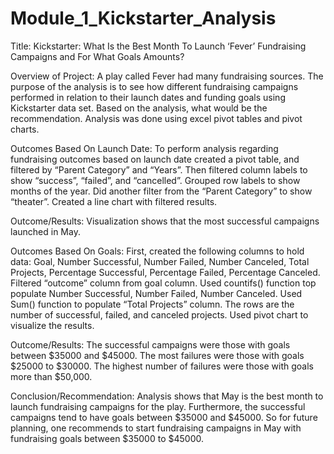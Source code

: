 # Module_1_Kickstarter_Analysis

Title:  Kickstarter: What Is the Best Month To Launch ‘Fever’ Fundraising Campaigns and For What Goals Amounts? 

Overview of Project:
A play called Fever had many fundraising sources.  The purpose of the analysis is to see how different fundraising campaigns performed in relation to their launch dates and funding goals using Kickstarter data set.  Based on the analysis, what would be the recommendation.
Analysis was done using excel pivot tables and pivot charts.

Outcomes Based On Launch Date:
To perform analysis regarding fundraising outcomes based on launch date created a pivot table, and filtered by “Parent Category” and “Years”.  Then filtered column labels to show “success”, “failed”, and “cancelled”.  Grouped row labels to show months of the year.  Did another filter from the “Parent Category” to show “theater”. Created a line chart with filtered results.

Outcome/Results: Visualization shows that the most successful campaigns launched in May.  

Outcomes Based On Goals:
First, created the following columns to hold data: Goal, Number Successful, Number Failed, Number Canceled, Total Projects, Percentage Successful, Percentage Failed, Percentage Canceled. Filtered “outcome” column from goal column.  Used countifs() function top populate Number Successful, Number Failed, Number Canceled. Used Sum() function to populate “Total Projects” column.  The rows are the number of successful, failed, and canceled projects. Used pivot chart to visualize the results.

Outcome/Results: The successful campaigns were those with goals between $35000 and $45000.  The most failures were those with goals $25000 to $30000.  The highest number of failures were those with goals more than $50,000.   

Conclusion/Recommendation:  Analysis shows that May is the best month to launch fundraising campaigns for the play.   Furthermore, the successful campaigns tend to have goals between $35000 and $45000. So for future planning, one recommends to start fundraising campaigns in May with fundraising goals between $35000 to $45000.   
